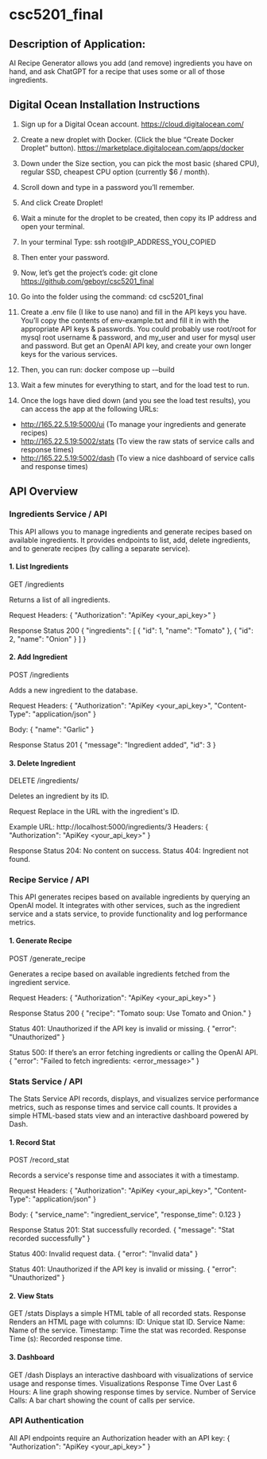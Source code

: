 # csc5201_final

## Description of Application:
AI Recipe Generator allows you add (and remove) ingredients you have on hand, and ask ChatGPT for a recipe that uses some or all of those ingredients.

## Digital Ocean Installation Instructions
1. Sign up for a Digital Ocean account. https://cloud.digitalocean.com/ 

2. Create a new droplet with Docker. (Click the blue “Create Docker Droplet” button). https://marketplace.digitalocean.com/apps/docker

3. Down under the Size section, you can pick the most basic (shared CPU), regular SSD, cheapest CPU option (currently $6 / month).

4. Scroll down and type in a password you’ll remember.

5. And click Create Droplet!

6. Wait a minute for the droplet to be created, then copy its IP address and open your terminal.

7. In your terminal Type: ssh root@IP_ADDRESS_YOU_COPIED

8. Then enter your password.

9. Now, let’s get the project’s code: git clone https://github.com/geboyr/csc5201_final

10. Go into the folder using the command: cd csc5201_final

10. Create a .env file (I like to use nano) and fill in the API keys you have. You’ll copy the contents of env-example.txt and fill it in with the appropriate API keys & passwords. You could probably use root/root for mysql root username & password, and my_user and user for mysql user and password. But get an OpenAI API key, and create your own longer keys for the various services.

12. Then, you can run: docker compose up -–build

13. Wait a few minutes for everything to start, and for the load test to run.

14. Once the logs have died down (and you see the load test results), you can access the app at the following URLs:
- http://165.22.5.19:5000/ui (To manage your ingredients and generate recipes)
- http://165.22.5.19:5002/stats (To view the raw stats of service calls and response times)
- http://165.22.5.19:5002/dash (To view a nice dashboard of service calls and response times)

## API Overview
### Ingredients Service / API
This API allows you to manage ingredients and generate recipes based on available ingredients. It provides endpoints to list, add, delete ingredients, and to generate recipes (by calling a separate service).

#### 1. List Ingredients
GET /ingredients

Returns a list of all ingredients.

Request
Headers:
{
  "Authorization": "ApiKey <your_api_key>"
}

Response
Status 200
{
  "ingredients": [
    { "id": 1, "name": "Tomato" },
    { "id": 2, "name": "Onion" }
  ]
}


#### 2. Add Ingredient
POST /ingredients

Adds a new ingredient to the database.

Request
Headers:
{
  "Authorization": "ApiKey <your_api_key>",
  "Content-Type": "application/json"
}

Body:
{
  "name": "Garlic"
}

Response
Status 201
{
  "message": "Ingredient added",
  "id": 3
}


#### 3. Delete Ingredient
DELETE /ingredients/<id>

Deletes an ingredient by its ID.

Request
Replace <id> in the URL with the ingredient's ID.

Example URL:
http://localhost:5000/ingredients/3
Headers:
{
  "Authorization": "ApiKey <your_api_key>"
}

Response
Status 204: No content on success.
Status 404: Ingredient not found.

### Recipe Service / API
This API generates recipes based on available ingredients by querying an OpenAI model. It integrates with other services, such as the ingredient service and a stats service, to provide functionality and log performance metrics.

#### 1. Generate Recipe
POST /generate_recipe

Generates a recipe based on available ingredients fetched from the ingredient service.

Request
Headers:
{
  "Authorization": "ApiKey <your_api_key>"
}

Response
Status 200
{
  "recipe": "Tomato soup: Use Tomato and Onion."
}

Status 401: Unauthorized if the API key is invalid or missing.
{
  "error": "Unauthorized"
}

Status 500: If there’s an error fetching ingredients or calling the OpenAI API.
{
  "error": "Failed to fetch ingredients: <error_message>"
}

### Stats Service / API
The Stats Service API records, displays, and visualizes service performance metrics, such as response times and service call counts. It provides a simple HTML-based stats view and an interactive dashboard powered by Dash.

#### 1. Record Stat
POST /record_stat

Records a service's response time and associates it with a timestamp.

Request
Headers:
{
  "Authorization": "ApiKey <your_api_key>",
  "Content-Type": "application/json"
}

Body:
{
  "service_name": "ingredient_service",
  "response_time": 0.123
}

Response
Status 201: Stat successfully recorded.
{
  "message": "Stat recorded successfully"
}

Status 400: Invalid request data.
{
  "error": "Invalid data"
}

Status 401: Unauthorized if the API key is invalid or missing.
{
  "error": "Unauthorized"
}


#### 2. View Stats
GET /stats
Displays a simple HTML table of all recorded stats.
Response
Renders an HTML page with columns:
ID: Unique stat ID.
Service Name: Name of the service.
Timestamp: Time the stat was recorded.
Response Time (s): Recorded response time.

#### 3. Dashboard
GET /dash
Displays an interactive dashboard with visualizations of service usage and response times.
Visualizations
Response Time Over Last 6 Hours: A line graph showing response times by service.
Number of Service Calls: A bar chart showing the count of calls per service.

### API Authentication
All API endpoints require an Authorization header with an API key:
{
  "Authorization": "ApiKey <your_api_key>"
}
